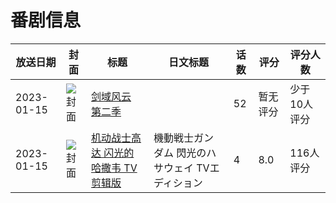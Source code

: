 # 番剧信息

|放送日期|封面|标题|日文标题|话数|评分|评分人数|
|---|---|---|---|---|---|---|
|2023-01-15|![封面](https://lain.bgm.tv/pic/cover/c/d8/c0/403734_5av2a.jpg)|[剑域风云 第二季](https://bangumi.tv/subject/403734)||52|暂无评分|少于10人评分|
|2023-01-15|![封面](https://lain.bgm.tv/pic/cover/c/4b/f8/417020_70J02.jpg)|[机动战士高达 闪光的哈撒韦 TV剪辑版](https://bangumi.tv/subject/417020)|機動戦士ガンダム 閃光のハサウェイ TVエディション|4|8.0|116人评分|
